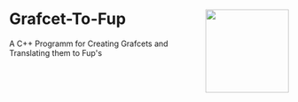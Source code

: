 # Grafcet-To-Fup <img src="https://github.com/ChooseYourPlan/Grafcet-To-Fup/blob/develop/logo_grfctofup.png" align="right" width=150px>
A C++ Programm for Creating Grafcets and Translating them to Fup's
